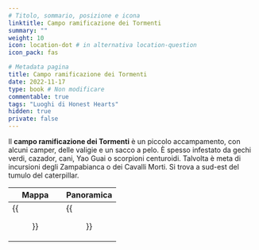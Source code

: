 ```yaml
---
# Titolo, sommario, posizione e icona
linktitle: Campo ramificazione dei Tormenti
summary: ""
weight: 10
icon: location-dot # in alternativa location-question
icon_pack: fas

# Metadata pagina
title: Campo ramificazione dei Tormenti
date: 2022-11-17
type: book # Non modificare
commentable: true
tags: "Luoghi di Honest Hearts"
hidden: true
private: false
---
```


<div class="fnv">

Il **campo ramificazione dei Tormenti** è un piccolo accampamento, con alcuni camper, delle valigie e un sacco a pelo. È spesso infestato da gechi verdi, cazador, cani, Yao Guai o scorpioni centuroidi. Talvolta è meta di incursioni degli Zampabianca o dei Cavalli Morti. Si trova a sud-est del tumulo del caterpillar.

| Mappa | Panoramica |
| ----- | ---------- |
| {{<figure src="fnv/Sorrows_Fork_Campground_loc.webp">}}      |  {{<figure src="fnv/Sorrows_Fork_Campground.webp">}}          | 

</div>

